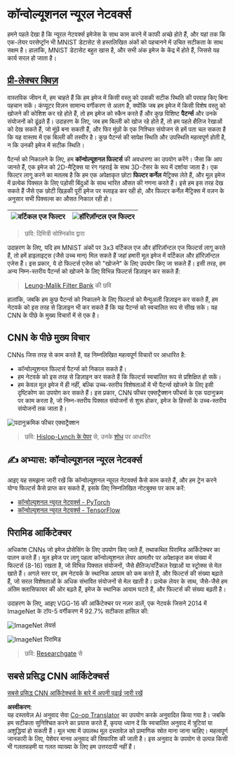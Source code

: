<!--
CO_OP_TRANSLATOR_METADATA:
{
  "original_hash": "088837b42b7d99198bf62db8a42411e0",
  "translation_date": "2025-08-24T09:54:34+00:00",
  "source_file": "lessons/4-ComputerVision/07-ConvNets/README.md",
  "language_code": "hi"
}
-->
# कॉन्वोल्यूशनल न्यूरल नेटवर्क्स

हमने पहले देखा है कि न्यूरल नेटवर्क्स इमेजेस के साथ काम करने में काफी अच्छे होते हैं, और यहां तक कि एक-लेयर परसेप्ट्रॉन भी MNIST डेटासेट से हस्तलिखित अंकों को पहचानने में उचित सटीकता के साथ सक्षम है। हालांकि, MNIST डेटासेट बहुत खास है, और सभी अंक इमेज के केंद्र में होते हैं, जिससे यह कार्य सरल हो जाता है।

## [प्री-लेक्चर क्विज़](https://red-field-0a6ddfd03.1.azurestaticapps.net/quiz/107)

वास्तविक जीवन में, हम चाहते हैं कि हम इमेज में किसी वस्तु को उसकी सटीक स्थिति की परवाह किए बिना पहचान सकें। कंप्यूटर विज़न सामान्य वर्गीकरण से अलग है, क्योंकि जब हम इमेज में किसी विशेष वस्तु को खोजने की कोशिश कर रहे होते हैं, तो हम इमेज को स्कैन करते हैं और कुछ विशिष्ट **पैटर्न्स** और उनके संयोजनों को ढूंढते हैं। उदाहरण के लिए, जब हम बिल्ली को खोज रहे होते हैं, तो हम पहले क्षैतिज रेखाओं को देख सकते हैं, जो मूंछें बना सकती हैं, और फिर मूंछों के एक निश्चित संयोजन से हमें पता चल सकता है कि यह वास्तव में एक बिल्ली की तस्वीर है। कुछ पैटर्न्स की सापेक्ष स्थिति और उपस्थिति महत्वपूर्ण होती है, न कि उनकी इमेज में सटीक स्थिति।

पैटर्न्स को निकालने के लिए, हम **कॉन्वोल्यूशनल फिल्टर्स** की अवधारणा का उपयोग करेंगे। जैसा कि आप जानते हैं, एक इमेज को 2D-मैट्रिक्स या रंग गहराई के साथ 3D-टेंसर के रूप में दर्शाया जाता है। एक फिल्टर लागू करने का मतलब है कि हम एक अपेक्षाकृत छोटा **फिल्टर कर्नेल** मैट्रिक्स लेते हैं, और मूल इमेज में प्रत्येक पिक्सल के लिए पड़ोसी बिंदुओं के साथ भारित औसत की गणना करते हैं। इसे हम इस तरह देख सकते हैं जैसे एक छोटी खिड़की पूरी इमेज पर स्लाइड कर रही हो, और फिल्टर कर्नेल मैट्रिक्स में वज़न के अनुसार सभी पिक्सल्स का औसत निकाल रही हो।

![वर्टिकल एज फिल्टर](../../../../../lessons/4-ComputerVision/07-ConvNets/images/filter-vert.png) | ![हॉरिज़ॉन्टल एज फिल्टर](../../../../../lessons/4-ComputerVision/07-ConvNets/images/filter-horiz.png)
----|----

> छवि: दिमित्री सोश्निकोव द्वारा

उदाहरण के लिए, यदि हम MNIST अंकों पर 3x3 वर्टिकल एज और हॉरिज़ॉन्टल एज फिल्टर्स लागू करते हैं, तो हमें हाइलाइट्स (जैसे उच्च मान) मिल सकते हैं जहां हमारी मूल इमेज में वर्टिकल और हॉरिज़ॉन्टल एजेस हैं। इस प्रकार, ये दो फिल्टर्स एजेस को "खोजने" के लिए उपयोग किए जा सकते हैं। इसी तरह, हम अन्य निम्न-स्तरीय पैटर्न्स को खोजने के लिए विभिन्न फिल्टर्स डिज़ाइन कर सकते हैं:

> [Leung-Malik Filter Bank](https://www.robots.ox.ac.uk/~vgg/research/texclass/filters.html) की छवि

हालांकि, जबकि हम कुछ पैटर्न्स को निकालने के लिए फिल्टर्स को मैन्युअली डिज़ाइन कर सकते हैं, हम नेटवर्क को इस तरह से डिज़ाइन भी कर सकते हैं कि यह पैटर्न्स को स्वचालित रूप से सीख सके। यह CNN के पीछे के मुख्य विचारों में से एक है।

## CNN के पीछे मुख्य विचार

CNNs जिस तरह से काम करते हैं, वह निम्नलिखित महत्वपूर्ण विचारों पर आधारित है:

* कॉन्वोल्यूशनल फिल्टर्स पैटर्न्स को निकाल सकते हैं।
* हम नेटवर्क को इस तरह से डिज़ाइन कर सकते हैं कि फिल्टर्स स्वचालित रूप से प्रशिक्षित हो सकें।
* हम केवल मूल इमेज में ही नहीं, बल्कि उच्च-स्तरीय विशेषताओं में भी पैटर्न्स खोजने के लिए इसी दृष्टिकोण का उपयोग कर सकते हैं। इस प्रकार, CNN फीचर एक्सट्रैक्शन फीचर्स के एक पदानुक्रम पर काम करता है, जो निम्न-स्तरीय पिक्सल संयोजनों से शुरू होकर, इमेज के हिस्सों के उच्च-स्तरीय संयोजनों तक जाता है।

![पदानुक्रमिक फीचर एक्सट्रैक्शन](../../../../../lessons/4-ComputerVision/07-ConvNets/images/FeatureExtractionCNN.png)

> छवि: [Hislop-Lynch के पेपर](https://www.semanticscholar.org/paper/Computer-vision-based-pedestrian-trajectory-Hislop-Lynch/26e6f74853fc9bbb7487b06dc2cf095d36c9021d) से, उनके [शोध](https://dl.acm.org/doi/abs/10.1145/1553374.1553453) पर आधारित

## ✍️ अभ्यास: कॉन्वोल्यूशनल न्यूरल नेटवर्क्स

आइए यह समझना जारी रखें कि कॉन्वोल्यूशनल न्यूरल नेटवर्क्स कैसे काम करते हैं, और हम ट्रेन करने योग्य फिल्टर्स कैसे प्राप्त कर सकते हैं, इसके लिए निम्नलिखित नोटबुक्स पर काम करें:

* [कॉन्वोल्यूशनल न्यूरल नेटवर्क्स - PyTorch](../../../../../lessons/4-ComputerVision/07-ConvNets/ConvNetsPyTorch.ipynb)
* [कॉन्वोल्यूशनल न्यूरल नेटवर्क्स - TensorFlow](../../../../../lessons/4-ComputerVision/07-ConvNets/ConvNetsTF.ipynb)

## पिरामिड आर्किटेक्चर

अधिकांश CNNs जो इमेज प्रोसेसिंग के लिए उपयोग किए जाते हैं, तथाकथित पिरामिड आर्किटेक्चर का पालन करते हैं। मूल इमेज पर लागू पहला कॉन्वोल्यूशनल लेयर आमतौर पर अपेक्षाकृत कम संख्या में फिल्टर्स (8-16) रखता है, जो विभिन्न पिक्सल संयोजनों, जैसे क्षैतिज/वर्टिकल रेखाओं या स्ट्रोक्स से मेल खाते हैं। अगले स्तर पर, हम नेटवर्क के स्थानिक आयाम को कम करते हैं, और फिल्टर्स की संख्या बढ़ाते हैं, जो सरल विशेषताओं के अधिक संभावित संयोजनों से मेल खाती है। प्रत्येक लेयर के साथ, जैसे-जैसे हम अंतिम क्लासिफायर की ओर बढ़ते हैं, इमेज के स्थानिक आयाम घटते हैं, और फिल्टर्स की संख्या बढ़ती है।

उदाहरण के लिए, आइए VGG-16 की आर्किटेक्चर पर नज़र डालें, एक नेटवर्क जिसने 2014 में ImageNet के टॉप-5 वर्गीकरण में 92.7% सटीकता हासिल की:

![ImageNet लेयर्स](../../../../../lessons/4-ComputerVision/07-ConvNets/images/vgg-16-arch1.jpg)

![ImageNet पिरामिड](../../../../../lessons/4-ComputerVision/07-ConvNets/images/vgg-16-arch.jpg)

> छवि: [Researchgate](https://www.researchgate.net/figure/Vgg16-model-structure-To-get-the-VGG-NIN-model-we-replace-the-2-nd-4-th-6-th-7-th_fig2_335194493) से

## सबसे प्रसिद्ध CNN आर्किटेक्चर्स

[सबसे प्रसिद्ध CNN आर्किटेक्चर्स के बारे में अपनी पढ़ाई जारी रखें](CNN_Architectures.md)

**अस्वीकरण**:  
यह दस्तावेज़ AI अनुवाद सेवा [Co-op Translator](https://github.com/Azure/co-op-translator) का उपयोग करके अनुवादित किया गया है। जबकि हम सटीकता सुनिश्चित करने का प्रयास करते हैं, कृपया ध्यान दें कि स्वचालित अनुवाद में त्रुटियां या अशुद्धियां हो सकती हैं। मूल भाषा में उपलब्ध मूल दस्तावेज़ को प्रामाणिक स्रोत माना जाना चाहिए। महत्वपूर्ण जानकारी के लिए, पेशेवर मानव अनुवाद की सिफारिश की जाती है। इस अनुवाद के उपयोग से उत्पन्न किसी भी गलतफहमी या गलत व्याख्या के लिए हम उत्तरदायी नहीं हैं।